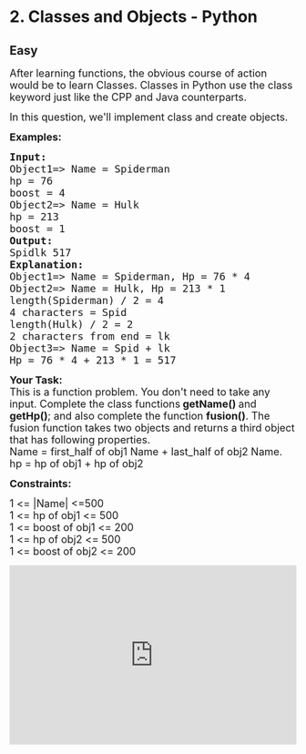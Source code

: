# 2. Classes and Objects - Python
## Easy 
<div class="problem-statement">
                <p></p><p><span style="font-size:18px">After learning functions, the obvious course of action would be to learn Classes. Classes in Python use the class keyword just like the CPP and Java counterparts. </span></p>

<p><span style="font-size:18px">In this question, we'll implement class and create objects. </span></p>

<p><strong><span style="font-size:18px">Examples:</span></strong></p>

<pre><strong><span style="font-size:18px">Input:</span></strong>
<span style="font-size:18px">Object1=&gt; Name = Spiderman </span>
<span style="font-size:18px">hp = 76 </span>
<span style="font-size:18px">boost = 4 </span>
<span style="font-size:18px">Object2=&gt; Name = Hulk </span>
<span style="font-size:18px">hp = 213 </span>
<span style="font-size:18px">boost = 1</span>
<span style="font-size:18px"><strong>Output:</strong> </span>
<span style="font-size:18px">Spidlk 517</span>
<strong><span style="font-size:18px">Explanation</span><span style="font-size:18px">:</span></strong>
<span style="font-size:18px">Object1=&gt; Name = Spiderman, Hp = 76 * 4 </span>
<span style="font-size:18px">Object2=&gt; Name = Hulk, Hp = 213 * 1 </span>
<span style="font-size:18px">length(Spiderman) / 2 = 4
4 characters = Spid </span>
<span style="font-size:18px">length(Hulk) / 2 = 2
2 characters from end = lk </span>
<span style="font-size:18px">Object3=&gt; Name = Spid + lk 
Hp = 76 * 4 + 213 * 1 = 517</span></pre>

<p><span style="font-size:18px"><strong>Your Task:</strong><br>
This is a function problem. You don't need to take any input. Complete the class functions<strong> getName() </strong>and <strong>getHp()</strong>; and also complete the function <strong>fusion()</strong>. The fusion function takes two objects and returns a third object that has following properties.</span><br>
<span style="font-size:18px">Name = first_half of obj1 Name + last_half of obj2 Name.<br>
hp = hp of obj1 + hp of obj2</span></p>

<p><span style="font-size:18px"><strong>Constraints:</strong></span></p>

<p><span style="font-size:18px">1 &lt;= |Name| &lt;=500<br>
1 &lt;= hp of obj1 &lt;= 500<br>
1 &lt;= boost of obj1 &lt;= 200<br>
1 &lt;= hp of obj2 &lt;= 500<br>
1 &lt;= boost of obj2 &lt;= 200</span></p>

<p><iframe frameborder="0" height="315" src="https://www.youtube.com/embed/CiH7lN4-xa0" width="560" style="max-width: 100%;"></iframe></p>
 <p></p>
            </div>